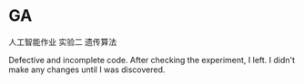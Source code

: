 # GA
人工智能作业 实验二 遗传算法

Defective and incomplete code. After checking the experiment, I left. I didn't make any changes until I was discovered.
